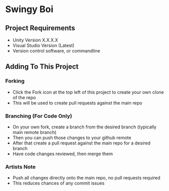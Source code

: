 # Swingy Boi

## Project Requirements

- Unity Version X.X.X.X
- Visual Studio Version (Latest)
- Version control software, or commandline

## Adding To This Project
### Forking
- Click the Fork icon at the top left of this project to create your own clone of the repo
- This will be used to create pull requests against the main repo

### Branching (For Code Only)
- On your own fork, create a branch from the desired branch (typically main remote branch)
- Then you can push those changes to your github remote
- After that create a pull request against the main repo for a desired branch
- Have code changes reviewed, then merge them

### Artists Note
- Push all changes directly onto the main repo, no pull requests required
- This reduces chances of any commit issues
